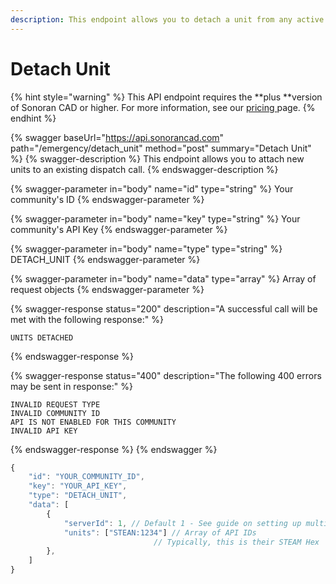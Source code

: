 ```yaml
---
description: This endpoint allows you to detach a unit from any active dispatch call.
---
```


# Detach Unit

{% hint style="warning" %}
This API endpoint requires the **plus **version of Sonoran CAD or higher. For more information, see our [pricing ](../../../../pricing/faq/)page.
{% endhint %}

{% swagger baseUrl="https://api.sonorancad.com" path="/emergency/detach_unit" method="post" summary="Detach Unit" %}
{% swagger-description %}
This endpoint allows you to attach new units to an existing dispatch call.
{% endswagger-description %}

{% swagger-parameter in="body" name="id" type="string" %}
Your community's ID
{% endswagger-parameter %}

{% swagger-parameter in="body" name="key" type="string" %}
Your community's API Key
{% endswagger-parameter %}

{% swagger-parameter in="body" name="type" type="string" %}
DETACH_UNIT
{% endswagger-parameter %}

{% swagger-parameter in="body" name="data" type="array" %}
Array of request objects
{% endswagger-parameter %}

{% swagger-response status="200" description="A successful call will be met with the following response:" %}
```
UNITS DETACHED
```
{% endswagger-response %}

{% swagger-response status="400" description="The following 400 errors may be sent in response:" %}
```http
INVALID REQUEST TYPE
INVALID COMMUNITY ID
API IS NOT ENABLED FOR THIS COMMUNITY
INVALID API KEY
```
{% endswagger-response %}
{% endswagger %}

```javascript
{
    "id": "YOUR_COMMUNITY_ID",
    "key": "YOUR_API_KEY",
    "type": "DETACH_UNIT",
    "data": [
        {
            "serverId": 1, // Default 1 - See guide on setting up multiple servers
            "units": ["STEAN:1234"] // Array of API IDs
                                // Typically, this is their STEAM Hex
        },
    ]
}
```
